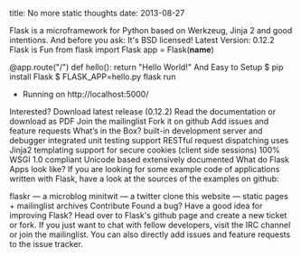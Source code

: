 title: No more static thoughts
date: 2013-08-27



Flask is a microframework for Python based on Werkzeug, Jinja 2 and good intentions. And before you ask: It's BSD licensed!
Latest Version: 0.12.2
Flask is Fun
from flask import Flask
app = Flask(__name__)

@app.route("/")
def hello():
    return "Hello World!"
And Easy to Setup
$ pip install Flask
$ FLASK_APP=hello.py flask run
 * Running on http://localhost:5000/

Interested?
Download latest release (0.12.2)
Read the documentation or download as PDF
Join the mailinglist
Fork it on github
Add issues and feature requests
What’s in the Box?
built-in development server and debugger
integrated unit testing support
RESTful request dispatching
uses Jinja2 templating
support for secure cookies (client side sessions)
100% WSGI 1.0 compliant
Unicode based
extensively documented
What do Flask Apps look like?
If you are looking for some example code of applications written with Flask, have a look at the sources of the examples on github:

flaskr — a microblog
minitwit — a twitter clone
this website — static pages + mailinglist archives
Contribute
Found a bug? Have a good idea for improving Flask? Head over to Flask's github page and create a new ticket or fork. If you just want to chat with fellow developers, visit the IRC channel or join the mailinglist. You can also directly add issues and feature requests to the issue tracker.